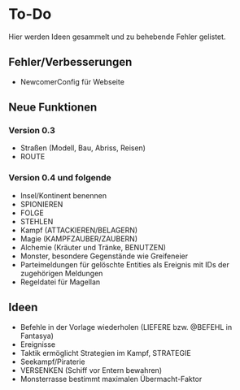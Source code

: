 # To-Do

Hier werden Ideen gesammelt und zu behebende Fehler gelistet.

## Fehler/Verbesserungen

- NewcomerConfig für Webseite

## Neue Funktionen

### Version 0.3

- Straßen (Modell, Bau, Abriss, Reisen)
- ROUTE

### Version 0.4 und folgende

- Insel/Kontinent benennen
- SPIONIEREN
- FOLGE
- STEHLEN
- Kampf (ATTACKIEREN/BELAGERN)
- Magie (KAMPFZAUBER/ZAUBERN)
- Alchemie (Kräuter und Tränke, BENUTZEN)
- Monster, besondere Gegenstände wie Greifeneier
- Parteimeldungen für gelöschte Entities als Ereignis mit IDs der zugehörigen
  Meldungen
- Regeldatei für Magellan

## Ideen

- Befehle in der Vorlage wiederholen (LIEFERE bzw. @BEFEHL in Fantasya)
- Ereignisse
- Taktik ermöglicht Strategien im Kampf, STRATEGIE
- Seekampf/Piraterie
- VERSENKEN (Schiff vor Entern bewahren)
- Monsterrasse bestimmt maximalen Übermacht-Faktor
